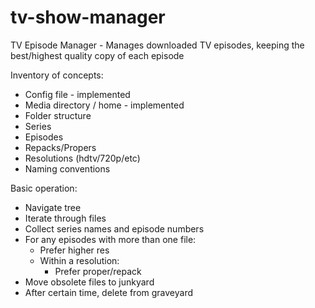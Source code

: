tv-show-manager
===============

TV Episode Manager - Manages downloaded TV episodes, keeping the best/highest quality copy of each episode

Inventory of concepts:
* Config file - implemented
* Media directory / home - implemented
* Folder structure
* Series
* Episodes
* Repacks/Propers
* Resolutions (hdtv/720p/etc)
* Naming conventions

Basic operation:
* Navigate tree
* Iterate through files
* Collect series names and episode numbers
* For any episodes with more than one file:
  * Prefer higher res
  * Within a resolution:
    * Prefer proper/repack
* Move obsolete files to junkyard
* After certain time, delete from graveyard

